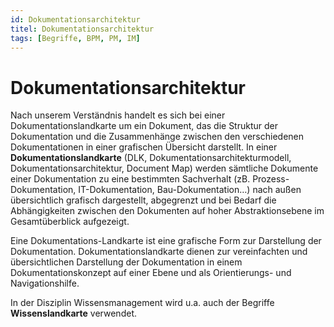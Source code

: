 ```yaml
---
id: Dokumentationsarchitektur
titel: Dokumentationsarchitektur
tags: [Begriffe, BPM, PM, IM]
---
```


# Dokumentationsarchitektur

Nach unserem Verständnis handelt es sich bei einer Dokumentationslandkarte um ein Dokument, das die Struktur der  Dokumentation und die Zusammenhänge zwischen den verschiedenen  Dokumentationen in einer grafischen Übersicht darstellt. In einer **Dokumentationslandkarte** (DLK, Dokumentationsarchitekturmodell, Dokumentationsarchitektur, Document Map) werden sämtliche Dokumente einer Dokumentation zu eine bestimmten Sachverhalt (zB. Prozess-Dokumentation,  IT-Dokumentation, Bau-Dokumentation…) nach außen übersichtlich grafisch dargestellt, abgegrenzt und bei Bedarf die Abhängigkeiten zwischen den Dokumenten auf hoher Abstraktionsebene im Gesamtüberblick aufgezeigt.

Eine Dokumentations-Landkarte ist eine grafische Form zur Darstellung  der Dokumentation. Dokumentationslandkarte dienen zur vereinfachten und übersichtlichen Darstellung der Dokumentation in einem Dokumentationskonzept auf einer Ebene und als Orientierungs- und Navigationshilfe. 

In der Disziplin Wissensmanagement wird u.a. auch der Begriffe **Wissenslandkarte** verwendet.